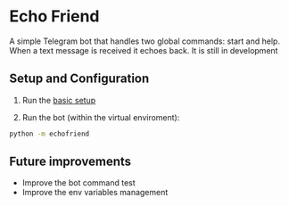 # Echo Friend

A simple Telegram bot that handles two global commands:
start and help. When a text message is received it echoes back. It is still
in development

## Setup and Configuration

1. Run the [basic setup](https://github.com/sanzceb/telegram-bots?tab=readme-ov-file#installation)

2. Run the bot (within the virtual enviroment):

```bash
python -m echofriend
```

## Future improvements

- Improve the bot command test
- Improve the env variables management
